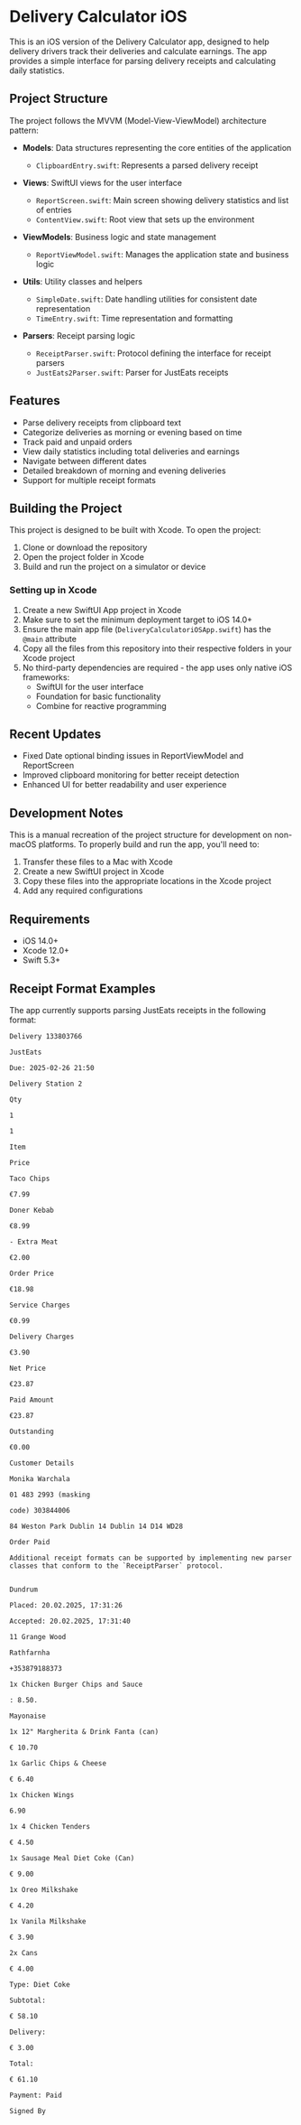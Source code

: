 # Delivery Calculator iOS

This is an iOS version of the Delivery Calculator app, designed to help delivery drivers track their deliveries and calculate earnings. The app provides a simple interface for parsing delivery receipts and calculating daily statistics.

## Project Structure

The project follows the MVVM (Model-View-ViewModel) architecture pattern:

- **Models**: Data structures representing the core entities of the application

  - `ClipboardEntry.swift`: Represents a parsed delivery receipt

- **Views**: SwiftUI views for the user interface

  - `ReportScreen.swift`: Main screen showing delivery statistics and list of entries
  - `ContentView.swift`: Root view that sets up the environment

- **ViewModels**: Business logic and state management

  - `ReportViewModel.swift`: Manages the application state and business logic

- **Utils**: Utility classes and helpers

  - `SimpleDate.swift`: Date handling utilities for consistent date representation
  - `TimeEntry.swift`: Time representation and formatting

- **Parsers**: Receipt parsing logic
  - `ReceiptParser.swift`: Protocol defining the interface for receipt parsers
  - `JustEats2Parser.swift`: Parser for JustEats receipts

## Features

- Parse delivery receipts from clipboard text
- Categorize deliveries as morning or evening based on time
- Track paid and unpaid orders
- View daily statistics including total deliveries and earnings
- Navigate between different dates
- Detailed breakdown of morning and evening deliveries
- Support for multiple receipt formats

## Building the Project

This project is designed to be built with Xcode. To open the project:

1. Clone or download the repository
2. Open the project folder in Xcode
3. Build and run the project on a simulator or device

### Setting up in Xcode

1. Create a new SwiftUI App project in Xcode
2. Make sure to set the minimum deployment target to iOS 14.0+
3. Ensure the main app file (`DeliveryCalculatoriOSApp.swift`) has the `@main` attribute
4. Copy all the files from this repository into their respective folders in your Xcode project
5. No third-party dependencies are required - the app uses only native iOS frameworks:
   - SwiftUI for the user interface
   - Foundation for basic functionality
   - Combine for reactive programming

## Recent Updates

- Fixed Date optional binding issues in ReportViewModel and ReportScreen
- Improved clipboard monitoring for better receipt detection
- Enhanced UI for better readability and user experience

## Development Notes

This is a manual recreation of the project structure for development on non-macOS platforms. To properly build and run the app, you'll need to:

1. Transfer these files to a Mac with Xcode
2. Create a new SwiftUI project in Xcode
3. Copy these files into the appropriate locations in the Xcode project
4. Add any required configurations

## Requirements

- iOS 14.0+
- Xcode 12.0+
- Swift 5.3+

## Receipt Format Examples

The app currently supports parsing JustEats receipts in the following format:

```
Delivery 133803766

JustEats

Due: 2025-02-26 21:50

Delivery Station 2

Qty

1

1

Item

Price

Taco Chips

€7.99

Doner Kebab

€8.99

- Extra Meat

€2.00

Order Price

€18.98

Service Charges

€0.99

Delivery Charges

€3.90

Net Price

€23.87

Paid Amount

€23.87

Outstanding

€0.00

Customer Details

Monika Warchala

01 483 2993 (masking

code) 303844006

84 Weston Park Dublin 14 Dublin 14 D14 WD28

Order Paid

Additional receipt formats can be supported by implementing new parser classes that conform to the `ReceiptParser` protocol.
```

```SAN MARINO

Dundrum

Placed: 20.02.2025, 17:31:26

Accepted: 20.02.2025, 17:31:40

11 Grange Wood

Rathfarnha

+353879188373

1x Chicken Burger Chips and Sauce

: 8.50.

Mayonaise

1x 12" Margherita & Drink Fanta (can)

€ 10.70

1x Garlic Chips & Cheese

€ 6.40

1x Chicken Wings

6.90

1x 4 Chicken Tenders

€ 4.50

1x Sausage Meal Diet Coke (Can)

€ 9.00

1x Oreo Milkshake

€ 4.20

1x Vanila Milkshake

€ 3.90

2x Cans

€ 4.00

Type: Diet Coke

Subtotal:

€ 58.10

Delivery:

€ 3.00

Total:

€ 61.10

Payment: Paid

Signed By
```
